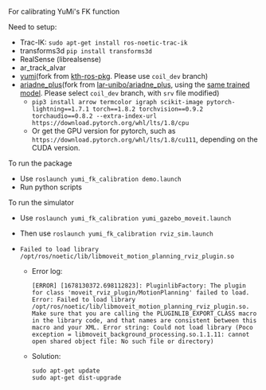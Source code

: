 For calibrating YuMi's FK function

Need to setup:
- Trac-IK: `sudo apt-get install ros-noetic-trac-ik`
- transforms3d `pip install transforms3d`
- RealSense (librealsense)
- ar_track_alvar
- [yumi](https://github.com/zhyma/yumi/tree/coil_dev)(fork from [kth-ros-pkg](https://github.com/kth-ros-pkg/yumi/). Please use `coil_dev` branch)
- [ariadne_plus](https://github.com/zhyma/ariadne_plus/tree/coil_dev)(fork from [lar-unibo/ariadne_plus](https://github.com/lar-unibo/ariadne_plus), using the [same trained model](https://drive.google.com/file/d/1rwyuUeltodsZjm53q6_46a8T-dRh1pnw/view?usp=sharing). Please select `coil_dev` branch, with `srv` file modified)
	- `pip3 install arrow termcolor igraph scikit-image pytorch-lightning==1.7.1 torch==1.8.2 torchvision==0.9.2 torchaudio==0.8.2 --extra-index-url https://download.pytorch.org/whl/lts/1.8/cpu`
  - Or get the GPU version for pytorch, such as `https://download.pytorch.org/whl/lts/1.8/cu111`, depending on the CUDA version.

To run the package
  - Use `roslaunch yumi_fk_calibration demo.launch`
  - Run python scripts 


To run the simulator
  - Use `roslaunch yumi_fk_calibration yumi_gazebo_moveit.launch`
  - Then use `roslaunch yumi_fk_calibration rviz_sim.launch`

- `Failed to load library /opt/ros/noetic/lib/libmoveit_motion_planning_rviz_plugin.so`
  - Error log:
    ```
    [ERROR] [1678130372.698112823]: PluginlibFactory: The plugin for class 'moveit_rviz_plugin/MotionPlanning' failed to load.  Error: Failed to load library /opt/ros/noetic/lib/libmoveit_motion_planning_rviz_plugin.so. Make sure that you are calling the PLUGINLIB_EXPORT_CLASS macro in the library code, and that names are consistent between this macro and your XML. Error string: Could not load library (Poco exception = libmoveit_background_processing.so.1.1.11: cannot open shared object file: No such file or directory)
    ```
  - Solution:
    ```
    sudo apt-get update
    sudo apt-get dist-upgrade
    ```